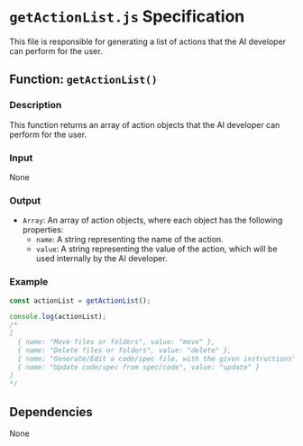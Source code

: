 # `getActionList.js` Specification

This file is responsible for generating a list of actions that the AI developer can perform for the user.

## Function: `getActionList()`

### Description

This function returns an array of action objects that the AI developer can perform for the user.

### Input

None

### Output

- `Array`: An array of action objects, where each object has the following properties:
  - `name`: A string representing the name of the action.
  - `value`: A string representing the value of the action, which will be used internally by the AI developer.

### Example

```javascript
const actionList = getActionList();

console.log(actionList);
/*
[
  { name: "Move files or folders", value: "move" },
  { name: "Delete files or folders", value: "delete" },
  { name: "Generate/Edit a code/spec file, with the given instructions", value: "generate_edit" },
  { name: "Update code/spec from spec/code", value: "update" }
]
*/
```

## Dependencies

None
